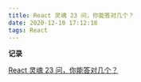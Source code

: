 ```yaml
---
title: React 灵魂 23 问，你能答对几个？
date: 2020-12-10 17:12:18
tags: React
---
```


<b class="bgc-a5673f">记录</b>

[React 灵魂 23 问，你能答对几个？](https://zhuanlan.zhihu.com/p/304213203)

